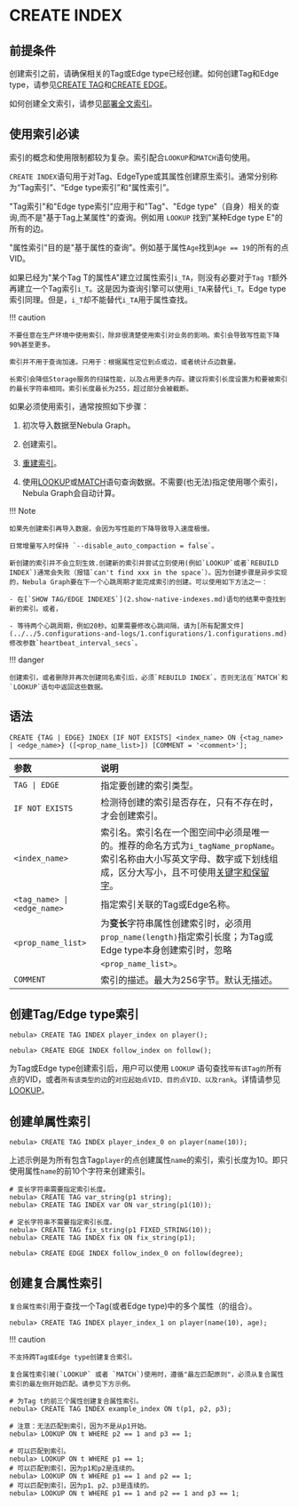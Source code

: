 # CREATE INDEX

## 前提条件

创建索引之前，请确保相关的Tag或Edge type已经创建。如何创建Tag和Edge type，请参见[CREATE TAG](../10.tag-statements/1.create-tag.md)和[CREATE EDGE](../11.edge-type-statements/1.create-edge.md)。

如何创建全文索引，请参见[部署全文索引](../../4.deployment-and-installation/6.deploy-text-based-index/2.deploy-es.md)。

## 使用索引必读

索引的概念和使用限制都较为复杂。索引配合`LOOKUP`和`MATCH`语句使用。

`CREATE INDEX`语句用于对Tag、EdgeType或其属性创建原生索引。通常分别称为“Tag索引”、“Edge type索引”和“属性索引”。

"Tag索引"和"Edge type索引"应用于和"Tag"、"Edge type"（自身）相关的查询,而不是"基于Tag上某属性"的查询。例如用 `LOOKUP` 找到"某种Edge type E"的所有的边。

"属性索引"目的是"基于属性的查询"。例如基于属性`Age`找到`Age == 19`的所有的点VID。
    
如果已经为"某个Tag T的属性A"建立过属性索引`i_TA`，则没有必要对于`Tag T`额外再建立一个Tag索引`i_T`。这是因为查询引擎可以使用`i_TA`来替代`i_T`。Edge type索引同理。但是，`i_T`却不能替代`i_TA`用于属性查找。

!!! caution

    不要任意在生产环境中使用索引，除非很清楚使用索引对业务的影响。索引会导致写性能下降90%甚至更多。
    
    索引并不用于查询加速。只用于：根据属性定位到点或边，或者统计点边数量。

    长索引会降低Storage服务的扫描性能，以及占用更多内存。建议将索引长度设置为和要被索引的最长字符串相同。索引长度最长为255，超过部分会被截断。

如果必须使用索引，通常按照如下步骤：

1. 初次导入数据至Nebula Graph。

2. 创建索引。

3. [重建索引](4.rebuild-native-index.md)。

4. 使用[LOOKUP](../7.general-query-statements/5.lookup.md)或[MATCH](../7.general-query-statements/2.match.md)语句查询数据。不需要(也无法)指定使用哪个索引，Nebula Graph会自动计算。

!!! Note

    如果先创建索引再导入数据，会因为写性能的下降导致导入速度极慢。

    日常增量写入时保持 `--disable_auto_compaction = false`。

    新创建的索引并不会立刻生效.创建新的索引并尝试立刻使用(例如`LOOKUP`或者`REBUILD INDEX`)通常会失败（报错`can't find xxx in the space`）。因为创建步骤是异步实现的，Nebula Graph要在下一个心跳周期才能完成索引的创建。可以使用如下方法之一：

    - 在[`SHOW TAG/EDGE INDEXES`](2.show-native-indexes.md)语句的结果中查找到新的索引。或者，

    - 等待两个心跳周期，例如20秒。如果需要修改心跳间隔，请为[所有配置文件](../../5.configurations-and-logs/1.configurations/1.configurations.md)修改参数`heartbeat_interval_secs`。

!!! danger

    创建索引，或者删除并再次创建同名索引后，必须`REBUILD INDEX`。否则无法在`MATCH`和`LOOKUP`语句中返回这些数据。

## 语法

```ngql
CREATE {TAG | EDGE} INDEX [IF NOT EXISTS] <index_name> ON {<tag_name> | <edge_name>} ([<prop_name_list>]) [COMMENT = '<comment>'];
```

|参数|说明|
|:---|:---|
|`TAG \| EDGE`| 指定要创建的索引类型。|
|`IF NOT EXISTS`|检测待创建的索引是否存在，只有不存在时，才会创建索引。|
|`<index_name>`|索引名。索引名在一个图空间中必须是唯一的。推荐的命名方式为`i_tagName_propName`。索引名称由大小写英文字母、数字或下划线组成，区分大写小，且不可使用[关键字和保留字](../../3.ngql-guide/1.nGQL-overview/keywords-and-reserved-words.md)。|
|`<tag_name> \| <edge_name>`|指定索引关联的Tag或Edge名称。|
|`<prop_name_list>`|为**变长**字符串属性创建索引时，必须用`prop_name(length)`指定索引长度；为Tag或Edge type本身创建索引时，忽略`<prop_name_list>`。|
|`COMMENT`|索引的描述。最大为256字节。默认无描述。|

## 创建Tag/Edge type索引

```ngql
nebula> CREATE TAG INDEX player_index on player();
```

```ngql
nebula> CREATE EDGE INDEX follow_index on follow();
```

为Tag或Edge type创建索引后，用户可以使用 `LOOKUP` 语句查找`带有该Tag的`所有点的VID，或者`所有该类型的边`的`对应起始点VID、目的点VID、以及rank`。详情请参见[LOOKUP](../7.general-query-statements/5.lookup.md)。

## 创建单属性索引

```ngql
nebula> CREATE TAG INDEX player_index_0 on player(name(10));
```

上述示例是为所有包含Tag`player`的点创建属性`name`的索引，索引长度为10。即只使用属性`name`的前10个字符来创建索引。

```ngql
# 变长字符串需要指定索引长度。
nebula> CREATE TAG var_string(p1 string);
nebula> CREATE TAG INDEX var ON var_string(p1(10));

# 定长字符串不需要指定索引长度。
nebula> CREATE TAG fix_string(p1 FIXED_STRING(10));
nebula> CREATE TAG INDEX fix ON fix_string(p1);
```

```ngql
nebula> CREATE EDGE INDEX follow_index_0 on follow(degree);
```

## 创建复合属性索引

`复合属性索引`用于查找一个Tag(或者Edge type)中的多个属性（的组合）。

```ngql
nebula> CREATE TAG INDEX player_index_1 on player(name(10), age);
```

!!! caution
   
    不支持跨Tag或Edge type创建复合索引。

    复合属性索引被(`LOOKUP` 或者 `MATCH`)使用时，遵循"最左匹配原则"，必须从复合属性索引的最左侧开始匹配。请参见下方示例。
  
```ngql
# 为Tag t的前三个属性创建复合属性索引。
nebula> CREATE TAG INDEX example_index ON t(p1, p2, p3);

# 注意：无法匹配到索引，因为不是从p1开始。
nebula> LOOKUP ON t WHERE p2 == 1 and p3 == 1; 

# 可以匹配到索引。
nebula> LOOKUP ON t WHERE p1 == 1;  
# 可以匹配到索引，因为p1和p2是连续的。
nebula> LOOKUP ON t WHERE p1 == 1 and p2 == 1;  
# 可以匹配到索引，因为p1、p2、p3是连续的。
nebula> LOOKUP ON t WHERE p1 == 1 and p2 == 1 and p3 == 1; 
```
